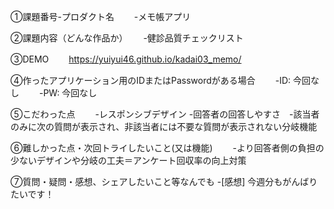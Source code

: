 ①課題番号-プロダクト名　　 -メモ帳アプリ　

②課題内容（どんな作品か）　　 -健診品質チェックリスト

③DEMO　　 https://yuiyui46.github.io/kadai03_memo/

④作ったアプリケーション用のIDまたはPasswordがある場合　　 -ID: 今回なし　　 -PW: 今回なし　　

⑤こだわった点　　 -レスポンシブデザイン  -回答者の回答しやすさ　-該当者のみに次の質問が表示され、非該当者には不要な質問が表示されない分岐機能

⑥難しかった点・次回トライしたいこと(又は機能)　　 -より回答者側の負担の少ないデザインや分岐の工夫＝アンケート回収率の向上対策

⑦質問・疑問・感想、シェアしたいこと等なんでも -[感想] 今週分もがんばりたいです！
